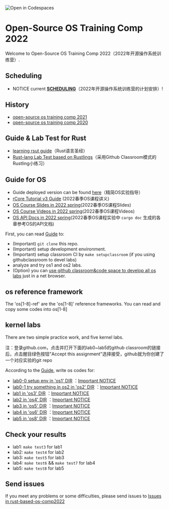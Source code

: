 ![Open in Codespaces](https://classroom.github.com/assets/open-in-codespaces-abfff4d4e15f9e1bd8274d9a39a0befe03a0632bb0f153d0ec72ff541cedbe34.svg)
# Open-Source OS Training Comp 2022

Welcome to Open-Source OS Training Comp 2022（2022年开源操作系统训练营）.
## Scheduling
- NOTICE current [**SCHEDULING**](./scheduling.md)（2022年开源操作系统训练营的计划安排）!
## History
- [open-source  os training comp 2021](https://github.com/rcore-os/rCore/wiki/os-tutorial-summer-of-code-2021)
- [open-source  os training  comp 2020](https://github.com/rcore-os/rCore/wiki/os-tutorial-summer-of-code-2020)

## Guide & Lab Test for Rust
- [learning rsut guide](https://course.rs/)（Rust语言圣经）
- [Rust-lang Lab Test based on Rustlings](https://classroom.github.com/a/YTNg1dEH)（采用Github Classroom模式的Rustling小练习）
## Guide for OS
- Guide deployed version can be found [here](https://learningos.github.io/rust-based-os-comp2022/)（精简OS实验指导）
- [rCore Tutorial v3 Guide](https://rcore-os.github.io/rCore-Tutorial-Book-v3/) (2022春季OS课程讲义)
- [OS Course Slides in 2022 spring](https://learningos.github.io/os-lectures/)(2022春季OS课程Slides)
- [OS Course Videos in 2022 spring](./relatedinfo.md)(2022春季OS课程Videos)
- [OS API Docs in 2022 spring](./relatedinfo.md)(2022春季OS课程实验中 ``cargo doc`` 生成的各章参考OS的API文档)
 
First, you can read [Guide](https://learningos.github.io/rust-based-os-comp2022/) to:
- (Important) `git clone` this repo.
- (Important) setup development environment.
- (Important) setup classroom CI by `make setupclassroom`  (if you using githubclassroom to devel labs)
- analyze and try os1 and os2 labs.
- (Option) you can [use github classroom&code space to develop all os labs](https://learningos.github.io/rust-based-os-comp2022/chapter1/0intro.html#id4) just in a net browser.


## os reference framework
The 'os[1-8]-ref' are the 'os[1-8]'  reference frameworks.  You can read and copy some codes into os[1-8]

## kernel labs
There are two simple practice work, and five kernel labs.

注：登录github.com，点击并打开下面的lab0~lab5的github classroom的链接后，点击醒目绿色按钮"Accept this assignment"选择接受，github就为你创建了一个对应实验的git repo

According to the  [Guide](https://learningos.github.io/rust-based-os-comp2022/), write os codes for:
- [lab0-0 setup env in 'os1' DIR](https://classroom.github.com/a/hnoWuKGF) ：[Important NOTICE](https://learningos.github.io/rust-based-os-comp2022/chapter1/0intro.html#id4)
- [lab0-1 try something in os2 in 'os2' DIR](https://classroom.github.com/a/UEOvz4qO) ：[Important NOTICE](https://learningos.github.io/rust-based-os-comp2022/chapter2/0intro.html#id3)
- [lab1 in 'os3' DIR](https://classroom.github.com/a/s1v7GyJM) ：[Important NOTICE](https://learningos.github.io/rust-based-os-comp2022/chapter3/0intro.html#id3)
- [lab2 in 'os4' DIR](https://classroom.github.com/a/ghbB1wYX) ：[Important NOTICE](https://learningos.github.io/rust-based-os-comp2022/chapter4/0intro.html#id3)
- [lab3 in 'os5' DIR](https://classroom.github.com/a/RxB6h4-x) ：[Important NOTICE](https://learningos.github.io/rust-based-os-comp2022/chapter5/0intro.html#id3)
- [lab4 in 'os6' DIR](https://classroom.github.com/a/94eMW8zi) ：[Important NOTICE](https://learningos.github.io/rust-based-os-comp2022/chapter6/0intro.html#id3)
- [lab5 in 'os8' DIR](https://classroom.github.com/a/zqGJEPK-) ：[Important NOTICE](https://learningos.github.io/rust-based-os-comp2022/chapter8/0intro.html#id5)


## Check your results
- lab1: `make test3` for lab1
- lab2: `make test4`  for lab2 
- lab3: `make test5`  for lab3
- lab4: `make test6`  &&  `make test7` for lab4 
- lab5: `make test8`  for lab5 

## Send issues
If  you meet any problems or some difficulties, please send issues to [Issues in rust-based-os-comp2022](https://github.com/LearningOS/rust-based-os-comp2022/issues)